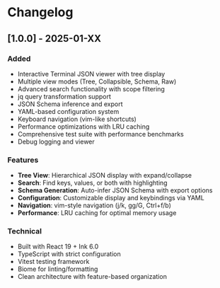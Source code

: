 # Changelog

## [1.0.0] - 2025-01-XX

### Added
- Interactive Terminal JSON viewer with tree display
- Multiple view modes (Tree, Collapsible, Schema, Raw)
- Advanced search functionality with scope filtering
- jq query transformation support
- JSON Schema inference and export
- YAML-based configuration system
- Keyboard navigation (vim-like shortcuts)
- Performance optimizations with LRU caching
- Comprehensive test suite with performance benchmarks
- Debug logging and viewer

### Features
- **Tree View**: Hierarchical JSON display with expand/collapse
- **Search**: Find keys, values, or both with highlighting
- **Schema Generation**: Auto-infer JSON Schema with export options
- **Configuration**: Customizable display and keybindings via YAML
- **Navigation**: vim-style navigation (j/k, gg/G, Ctrl+f/b)
- **Performance**: LRU caching for optimal memory usage

### Technical
- Built with React 19 + Ink 6.0
- TypeScript with strict configuration
- Vitest testing framework
- Biome for linting/formatting
- Clean architecture with feature-based organization